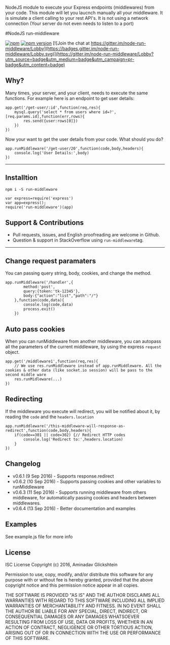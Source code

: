 NodeJS module to execute your Express endpoints (middlewares) from your code. This module will let you laucnch manually
all your middleware. It is simulate a client calling to your rest API's. It is not using a network connection (Your server do not even needs to listen to a port)


#NodeJS run-middleware

[![npm](https://img.shields.io/npm/dt/run-middleware.svg?maxAge=2592000)](https://www.npmjs.com/package/run-middleware)
[![npm version](https://badge.fury.io/js/run-middleware.svg)](https://badge.fury.io/js/run-middleware)
[![Join the chat at https://gitter.im/node-run-middleware/Lobby](https://badges.gitter.im/node-run-middleware/Lobby.svg)](https://gitter.im/node-run-middleware/Lobby?utm_source=badge&utm_medium=badge&utm_campaign=pr-badge&utm_content=badge)

## Why?

Many times, your server, and your client, needs to execute the same functions. For example here is an endpoint to get user details:

	app.get('/get-user/:id',function(req,res){
		mysql.query('select * from users where id=?',[req.params.id],function(err,rows){
			res.send({user:rows[0]})
		})
	})	

Now your want to get the user details from your code. What should you do?

	app.runMiddleware('/get-user/20',function(code,body,headers){
		console.log('User Details:',body)
	})

---

## Installtion

	npm i -S run-middleware

	var express=require('express')	
	var app=express();
	require('run-middleware')(app)


## Support & Contributions
	
 - Pull requests, issues, and English proofreading are welcome in Github.
 - Question & support in StackOverflow using `run-middleware`tag.

---

## Change request paramaters

You can passing query string, body, cookies, and change the method.

	app.runMiddleware('/handler',{
			method:'post',
			query:{token:'tk-12345'},
			body:{"action":"list","path":"/"}
		},function(code,data){
			console.log(code,data)
			process.exit()
		})

## Auto pass cookies

When you can runMiddleware from another middleware, you can autopass all the parameters of the current middleware, by using the express `request` object.

	app.get('/middleware1',function(req,res){
		// We use res.runMiddleware instead of app.runMiddleware. All the cookies & other data (like socket.io session) will be pass to the second middle ware
		res.runMidleware(...)   
	})

## Redirecting

If the middleware you execute will redirect, you will be notified about it, by reading the `code` and the `headers.location`

	app.runMiddleware('/this-middleware-will-response-as-redirect',function(code,body,headers){
		if(code==301 || code=302) {// Redirect HTTP codes
			console.log('Redirect to:',headers.location)
		}
	})

## Changelog

- v0.6.1 (9 Sep 2016) - Supports response.redirect
- v0.6.2 (10 Sep 2016) - Supports passing cookies and other variables to runMiddleware
- v0.6.3 (11 Sep 2016) - Supports running middleware from others middleware, for automatically passing cookies and headers between middlewares.
- v0.6.4 (13 Sep 2016) - Better documentation and examples

## Examples

See example.js file for more info

## License

ISC License
Copyright (c) 2016, Aminadav Glickshtein

Permission to use, copy, modify, and/or distribute this software for any purpose with or without fee is hereby granted, provided that the above copyright notice and this permission notice appear in all copies.

THE SOFTWARE IS PROVIDED "AS IS" AND THE AUTHOR DISCLAIMS ALL WARRANTIES WITH REGARD TO THIS SOFTWARE INCLUDING ALL IMPLIED WARRANTIES OF MERCHANTABILITY AND FITNESS. IN NO EVENT SHALL THE AUTHOR BE LIABLE FOR ANY SPECIAL, DIRECT, INDIRECT, OR CONSEQUENTIAL DAMAGES OR ANY DAMAGES WHATSOEVER RESULTING FROM LOSS OF USE, DATA OR PROFITS, WHETHER IN AN ACTION OF CONTRACT, NEGLIGENCE OR OTHER TORTIOUS ACTION, ARISING OUT OF OR IN CONNECTION WITH THE USE OR PERFORMANCE OF THIS SOFTWARE.

